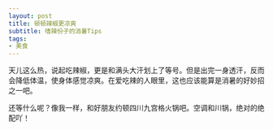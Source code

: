 ```yaml
---
layout: post
title: 顿顿辣椒更凉爽 
subtitle: 嗜辣份子的消暑Tips
tags:
- 美食
---
```


天儿这么热，说起吃辣椒，更是和满头大汗划上了等号。但是出完一身透汗，反而会降低体温，使身体感觉凉爽。在爱吃辣的人眼里，这也应该能算是消暑的好妙招之一吧。

还等什么呢？像我一样，和好朋友约顿四川九宫格火锅吧。空调和川锅，绝对的绝配吖！
